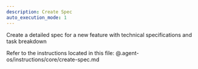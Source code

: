```yaml
---
description: Create Spec
auto_execution_mode: 1
---
```


Create a detailed spec for a new feature with technical specifications and task breakdown

Refer to the instructions located in this file:
@.agent-os/instructions/core/create-spec.md
